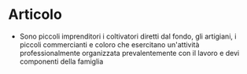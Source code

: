 # Articolo
- Sono piccoli imprenditori i coltivatori diretti dal fondo, gli artigiani, i piccoli commercianti e coloro che esercitano un'attività professionalmente organizzata prevalentemente con il lavoro e devi componenti della famiglia